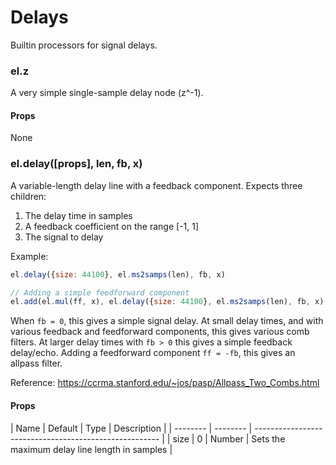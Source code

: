# Delays

Builtin processors for signal delays.


### el.z

A very simple single-sample delay node (z^-1).

#### Props

None

### el.delay([props], len, fb, x)

A variable-length delay line with a feedback component. Expects three children:

1. The delay time in samples
2. A feedback coefficient on the range [-1, 1]
3. The signal to delay

Example:
```js
el.delay({size: 44100}, el.ms2samps(len), fb, x)

// Adding a simple feedforward component
el.add(el.mul(ff, x), el.delay({size: 44100}, el.ms2samps(len), fb, x))
```

When `fb = 0`, this gives a simple signal delay. At small delay times, and with various
feedback and feedforward components, this gives various comb filters. At
larger delay times with `fb > 0` this gives a simple feedback delay/echo. Adding
a feedforward component `ff = -fb`, this gives an allpass filter.

Reference: https://ccrma.stanford.edu/~jos/pasp/Allpass_Two_Combs.html

#### Props

| Name     | Default  | Type   | Description                                   |
| -------- | -------- | ------------------------------------------------------ |
| size     | 0        | Number | Sets the maximum delay line length in samples |

